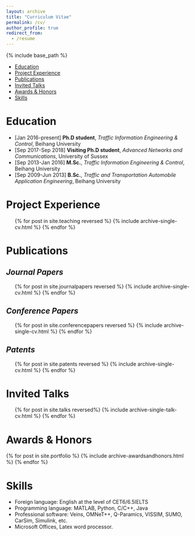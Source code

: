 ```yaml
---
layout: archive
title: "Curriculum Vitae"
permalink: /cv/
author_profile: true
redirect_from:
  - /resume
---
```


{% include base_path %}

+ [Education](#Education)
+ [Project Experience](#ProjectExperience)
+ [Publications](#Publications)
+ [Invited Talks](#InvitedTalks)
+ [Awards & Honors](#AwardsAndHonors)
+ [Skills](#Skills)

# <a name="Education"></a>Education

* [Jan 2016-present] **Ph.D student**, *Traffic Information Engineering & Control*, Beihang University
* [Sep 2017-Sep 2018] **Visiting Ph.D student**, *Advanced Networks and Communications*, University of Sussex
* [Sep 2013-Jan 2016] **M.Sc.**, *Traffic Information Engineering & Control*, Beihang University
* [Sep 2009-Jun 2013] **B.Sc.**, *Traffic and Transportation Automobile Application Engineering*, Beihang University
  

# <a name="ProjectExperience"></a>Project Experience

  <ul>{% for post in site.teaching reversed %}
    {% include archive-single-cv.html %}
  {% endfor %}</ul>
  
 


# <a name="Publications"></a>Publications

*Journal Papers*
------
  <ul>{% for post in site.journalpapers reversed %}
    {% include archive-single-cv.html %}
  {% endfor %}</ul>
  
 
*Conference Papers*
------
  <ul>{% for post in site.conferencepapers reversed %}
    {% include archive-single-cv.html %}
  {% endfor %}</ul>
  
*Patents*
------
  <ul>{% for post in site.patents reversed %}
    {% include archive-single-cv.html %}
  {% endfor %}</ul>
  
  
# <a name="InvitedTalks"></a>Invited Talks

 <ul>{% for post in site.talks reversed%}
    {% include archive-single-talk-cv.html %}
  {% endfor %}</ul>
  
 
# <a name="AwardsAndHonors"></a>Awards & Honors

{% for post in site.portfolio %} {% include archive-awardsandhonors.html %} {% endfor %}


# <a name="Skills"></a>Skills

* Foreign language: English at the level of CET6/6.5IELTS
* Programming language: MATLAB, Python, C/C++, Java
* Professional software: Veins, OMNeT++, Q-Paramics, VISSIM, SUMO, CarSim, Simulink, etc.
* Microsoft Offices, Latex word processor.
